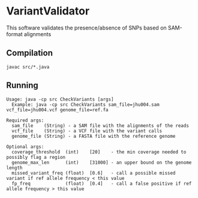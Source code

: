 # VariantValidator

This software validates the presence/absence of SNPs based on SAM-format alignments

## Compilation

```
javac src/*.java
```

## Running

```
Usage: java -cp src CheckVariants [args]
  Example: java -cp src CheckVariants sam_file=jhu004.sam vcf_file=jhu004.vcf genome_file=ref.fa

Required args:
  sam_file    (String) - a SAM file with the alignments of the reads
  vcf_file    (String) - a VCF file with the variant calls
  genome_file (String) - a FASTA file with the reference genome

Optional args:
  coverage_threshold  (int)    [20]    - the min coverage needed to possibly flag a region
  genome_max_len      (int)    [31000] - an upper bound on the genome length
  missed_variant_freq (float)  [0.6]   - call a possible missed variant if ref allele frequency < this value
  fp_freq             (float)  [0.4]   - call a false positive if ref allele frequency > this value
```
